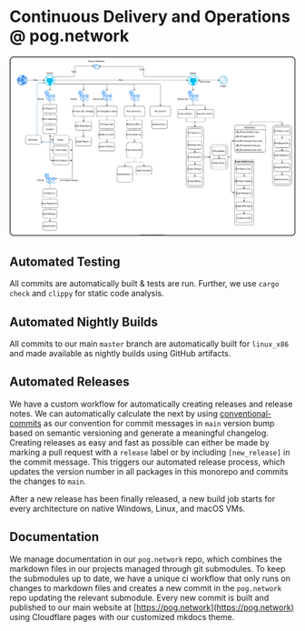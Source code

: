 # Continuous Delivery and Operations @ pog.network

[![](cicd.drawio.svg)](cicd.drawio.svg)

## Automated Testing

All commits are automatically built & tests are run. Further, we use `cargo check` and `clippy` for static code analysis.

## Automated Nightly Builds

All commits to our main `master` branch are automatically built for `linux_x86` and made available as nightly builds using GitHub artifacts.

## Automated Releases

We have a custom workflow for automatically creating releases and release notes. We can automatically calculate the next by using [conventional-commits](https://www.conventionalcommits.org/en/v1.0.0/) as our convention for commit messages in `main` version bump based on semantic versioning and generate a meaningful changelog. Creating releases as easy and fast as possible can either be made by marking a pull request with a `release` label or by including `[new_release]` in the commit message. This triggers our automated release process, which updates the version number in all packages in this monorepo and commits the changes to `main`.

After a new release has been finally released, a new build job starts for every architecture on native Windows, Linux, and macOS VMs.

## Documentation

We manage documentation in our `pog.network` repo, which combines the markdown files in our projects managed through git submodules. To keep the submodules up to date, we have a unique ci workflow that only runs on changes to markdown files and creates a new commit in the `pog.network` repo updating the relevant submodule. Every new commit is built and published to our main website at [https://pog.network](https://pog.network) using Cloudflare pages with our customized mkdocs theme.
